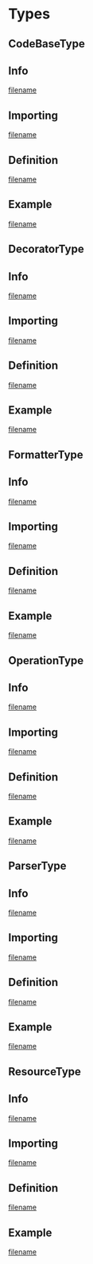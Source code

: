 # Types

## CodeBaseType

<!-- tabs:start -->

## **Info**

[filename](_types/CodeBaseType/info.md ":include")

## **Importing**

[filename](_types/CodeBaseType/import.md ":include")

## **Definition**

[filename](_types/CodeBaseType/definition.md ":include")

## **Example**

[filename](_types/CodeBaseType/example.md ":include")

<!-- tabs:end -->

## DecoratorType

<!-- tabs:start -->

## **Info**

[filename](_types/DecoratorType/info.md ":include")

## **Importing**

[filename](_types/DecoratorType/import.md ":include")

## **Definition**

[filename](_types/DecoratorType/definition.md ":include")

## **Example**

[filename](_types/DecoratorType/example.md ":include")

<!-- tabs:end -->

## FormatterType

<!-- tabs:start -->

## **Info**

[filename](_types/FormatterType/info.md ":include")

## **Importing**

[filename](_types/FormatterType/import.md ":include")

## **Definition**

[filename](_types/FormatterType/definition.md ":include")

## **Example**

[filename](_types/FormatterType/example.md ":include")

<!-- tabs:end -->

## OperationType

<!-- tabs:start -->

## **Info**

[filename](_types/OperationType/info.md ":include")

## **Importing**

[filename](_types/OperationType/import.md ":include")

## **Definition**

[filename](_types/OperationType/definition.md ":include")

## **Example**

[filename](_types/OperationType/example.md ":include")

<!-- tabs:end -->

## ParserType

<!-- tabs:start -->

## **Info**

[filename](_types/ParserType/info.md ":include")

## **Importing**

[filename](_types/ParserType/import.md ":include")

## **Definition**

[filename](_types/ParserType/definition.md ":include")

## **Example**

[filename](_types/ParserType/example.md ":include")

<!-- tabs:end -->

## ResourceType

<!-- tabs:start -->

## **Info**

[filename](_types/ResourceType/info.md ":include")

## **Importing**

[filename](_types/ResourceType/import.md ":include")

## **Definition**

[filename](_types/ResourceType/definition.md ":include")

## **Example**

[filename](_types/ResourceType/example.md ":include")

<!-- tabs:end -->
